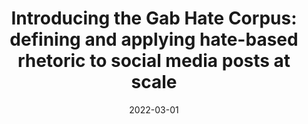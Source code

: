 ---
title: "Introducing the Gab Hate Corpus: defining and applying hate-based rhetoric to social media posts at scale"
collection: publications
permalink: /publications/gab
date: 2022-03-01
venue: 'Language Resources and Evaluation'
paperurl: 'https://dl.acm.org/doi/abs/10.1007/s10579-021-09569-x'
citation: 'Brendan Kennedy, Mohammad Atari, Aida Mostafazadeh Davani, Leigh Yeh, Ali Omrani, Yehsong Kim, Kris Coombs, <b>Shreya Havaldar</b>, Gwenyth Portillo-Wightman, Elaine Gonzalez, Joe Hoover, Aida Azatian, Alyzeh Hussain, Austin Lara, Gabriel Cardenas, Adam Omary, Christina Park, Xin Wang, Clarisa Wijaya, Yong Zhang, Beth Meyerowitz, & Morteza Dehghani (2022)'
---